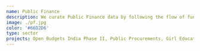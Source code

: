 ```yaml
---
name: Public Finance
description: We curate Public Finance data by following the flow of funds through budgets all the way through to public procurements. We are working on building open source tools to track, visualize, and analyze this information.
image: ./pf.jpg
color: '#66D2D6'
type: sector
projects: Open Budgets India Phase II, Public Procurements, Girl Education Spending Tracker
---
```

